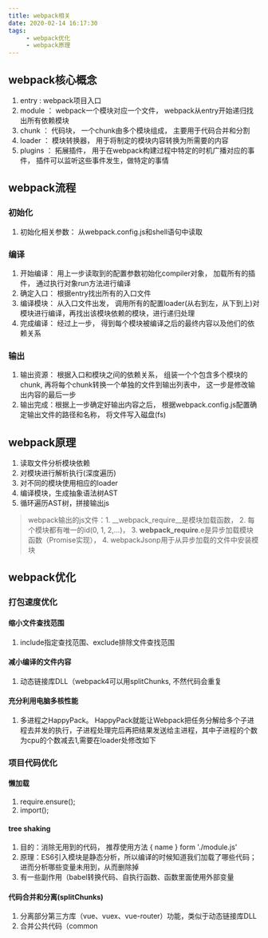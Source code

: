 ```yaml
---
title: webpack相关
date: 2020-02-14 16:17:30
tags:
     - webpack优化
     - webpack原理
---
```


## webpack核心概念

1. entry : webpack项目入口
2. module ： webpack一个模块对应一个文件， webpack从entry开始递归找出所有依赖模块
3. chunk ： 代码块， 一个chunk由多个模块组成， 主要用于代码合并和分割
4. loader ： 模块转换器， 用于将制定的模块内容转换为所需要的内容
5. plugins ： 拓展插件， 用于在webpack构建过程中特定的时机广播对应的事件， 插件可以监听这些事件发生，做特定的事情

## webpack流程

### 初始化
   1. 初始化相关参数： 从webpack.config.js和shell语句中读取

### 编译
   1. 开始编译： 用上一步读取到的配置参数初始化compiler对象， 加载所有的插件， 通过执行对象run方法进行编译
   2. 确定入口： 根据entry找出所有的入口文件
   3. 编译模块： 从入口文件出发， 调用所有的配置loader(从右到左，从下到上)对模块进行编译，再找出该模块依赖的模块，进行递归处理
   4. 完成编译： 经过上一步， 得到每个模块被编译之后的最终内容以及他们的依赖关系
### 输出
   1. 输出资源： 根据入口和模块之间的依赖关系， 组装一个个包含多个模块的chunk, 再将每个chunk转换一个单独的文件到输出列表中， 这一步是修改输出内容的最后一步
   2. 输出完成：根据上一步确定好输出内容之后， 根据webpack.config.js配置确定输出文件的路径和名称， 将文件写入磁盘(fs)

## webpack原理
1. 读取文件分析模块依赖
2. 对模块进行解析执行(深度遍历)
3. 对不同的模块使用相应的loader
4. 编译模块，生成抽象语法树AST
5. 循环遍历AST树，拼接输出js
> webpack输出的js文件：1. __webpack_require__是模块加载函数， 2. 每个模块都有唯一的id(0, 1, 2,...)， 3. __webpack_require__.e是异步加载模块函数（Promise实现）， 4. webpackJsonp用于从异步加载的文件中安装模块

## webpack优化
### 打包速度优化
#### 缩小文件查找范围
1. include指定查找范围、exclude排除文件查找范围

#### 减小编译的文件内容
1. 动态链接库DLL（webpack4可以用splitChunks, 不然代码会重复

#### 充分利用电脑多核性能
1. 多进程之HappyPack。 HappyPack就能让Webpack把任务分解给多个子进程去并发的执行，子进程处理完后再把结果发送给主进程，其中子进程的个数为cpu的个数减去1,需要在loader处修改如下

### 项目代码优化
#### 懒加载
1. require.ensure();
2. import();

#### tree shaking
1. 目的：消除无用到的代码， 推荐使用方法 { name } form './module.js' 
2. 原理：ES6引入模块是静态分析，所以编译的时候知道我们加载了哪些代码；进而分析哪些变量未用到，从而删除掉
3. 有一些副作用（babel转换代码、自执行函数、函数里面使用外部变量

#### 代码合并和分离(splitChunks)
1. 分离部分第三方库（vue、vuex、vue-router）功能，类似于动态链接库DLL
2. 合并公共代码（common